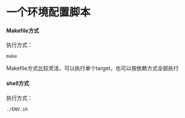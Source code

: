 # 一个环境配置脚本

#### Makefile方式
    
执行方式：

    make

Makefile方式比较灵活，可以执行单个target，也可以按依赖方式全部执行


#### shell方式

执行方式：

    ./ENV.sh



